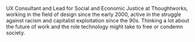 UX Consultant and Lead for Social and Economic Justice at Thoughtworks, working in the field of design since the early 2000, active in the struggle against racism and capitalist exploitation since the 90s. Thinking a lot about the future of work and the role technology might take to free or condemn society.